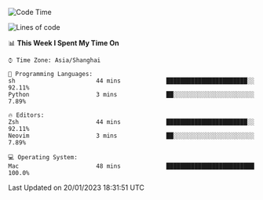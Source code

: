 <!--START_SECTION:waka-->
![Code Time](http://img.shields.io/badge/Code%20Time-1%2C111%20hrs%2033%20mins-blue)

![Lines of code](https://img.shields.io/badge/From%20Hello%20World%20I%27ve%20Written-24%20Thousand%20lines%20of%20code-blue)

📊 **This Week I Spent My Time On** 

```text
⌚︎ Time Zone: Asia/Shanghai

💬 Programming Languages: 
sh                       44 mins             ███████████████████████░░   92.11% 
Python                   3 mins              ██░░░░░░░░░░░░░░░░░░░░░░░   7.89%

🔥 Editors: 
Zsh                      44 mins             ███████████████████████░░   92.11% 
Neovim                   3 mins              ██░░░░░░░░░░░░░░░░░░░░░░░   7.89%

💻 Operating System: 
Mac                      48 mins             █████████████████████████   100.0%

```


 Last Updated on 20/01/2023 18:31:51 UTC
<!--END_SECTION:waka-->

